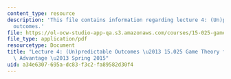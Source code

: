 ```yaml
---
content_type: resource
description: 'This file contains information regarding lecture 4: (Un)predictable
  outcomes.'
file: https://ol-ocw-studio-app-qa.s3.amazonaws.com/courses/15-025-game-theory-for-strategic-advantage-spring-2015/a34e6307695adc83f3c2fa89582d30f4_MIT15_025S15_Lec_4.pdf
file_type: application/pdf
resourcetype: Document
title: "Lecture 4: (Un)predictable Outcomes \u2013 15.025 Game Theory for Strategic\
  \ Advantage \u2013 Spring 2015"
uid: a34e6307-695a-dc83-f3c2-fa89582d30f4
---
```

